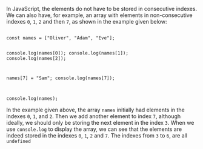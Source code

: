 In JavaScript, the elements
do not have to be stored in
consecutive indexes.
We can also have, for example,
an array with elements
in non-consecutive indexes
`0`, `1`, `2` and then `7`,
as shown in the example given below:

<codeblock language="javascript" type="lesson">
<code>
const names = ["Oliver", "Adam", "Eve"];

console.log(names[0]);
console.log(names[1]);
console.log(names[2]);

names[7] = "Sam";
console.log(names[7]);

console.log(names);
</code>
</codeblock>

In the example given above,
the array `names` initially had elements
in the indexes `0`, `1`, and `2`.
Then we add another element
to index `7`,
although ideally,
we should only be storing
the next element in the index `3`.
When we use `console.log`
to display the array,
we can see that the elements are indeed
stored in the indexes `0`, `1`, `2` and `7`.
The indexes from `3` to `6`,
are all `undefined`
